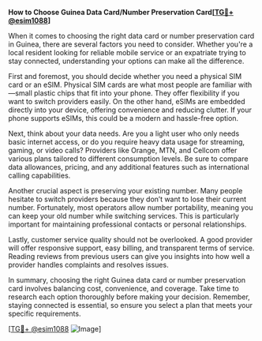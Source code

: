 **How to Choose Guinea Data Card/Number Preservation Card[[TG💪+ @esim1088](https://t.me/s/esim1088)]**

When it comes to choosing the right data card or number preservation card in Guinea, there are several factors you need to consider. Whether you're a local resident looking for reliable mobile service or an expatriate trying to stay connected, understanding your options can make all the difference.

First and foremost, you should decide whether you need a physical SIM card or an eSIM. Physical SIM cards are what most people are familiar with—small plastic chips that fit into your phone. They offer flexibility if you want to switch providers easily. On the other hand, eSIMs are embedded directly into your device, offering convenience and reducing clutter. If your phone supports eSIMs, this could be a modern and hassle-free option.

Next, think about your data needs. Are you a light user who only needs basic internet access, or do you require heavy data usage for streaming, gaming, or video calls? Providers like Orange, MTN, and Cellcom offer various plans tailored to different consumption levels. Be sure to compare data allowances, pricing, and any additional features such as international calling capabilities.

Another crucial aspect is preserving your existing number. Many people hesitate to switch providers because they don’t want to lose their current number. Fortunately, most operators allow number portability, meaning you can keep your old number while switching services. This is particularly important for maintaining professional contacts or personal relationships.

Lastly, customer service quality should not be overlooked. A good provider will offer responsive support, easy billing, and transparent terms of service. Reading reviews from previous users can give you insights into how well a provider handles complaints and resolves issues.

In summary, choosing the right Guinea data card or number preservation card involves balancing cost, convenience, and coverage. Take time to research each option thoroughly before making your decision. Remember, staying connected is essential, so ensure you select a plan that meets your specific requirements.

[[TG💪+ @esim1088](https://t.me/s/esim1088) ![Image](https://i.postimg.cc/Y0z9fWf4/image.png)]